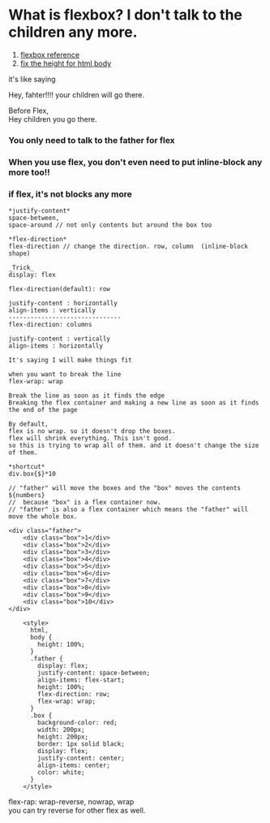 # What is flexbox? I don't talk to the children any more.

1. [flexbox reference](http://flexboxfroggy.com/#ko)
2. [fix the height for html,body](https://www.kirupa.com/html5/make_body_take_up_full_browser_height.htm)

it's like saying

Hey, fahter!!!! your children will go there.

Before Flex,  
Hey children you go there.

### You only need to talk to the father for flex

### When you use flex, you don't even need to put inline-block any more too!!

### if flex, it's not blocks any more

```
*justify-content*
space-between,
space-around // not only contents but around the box too
```

```
*flex-direction*
flex-direction // change the direction. row, column  (inline-block shape)
```

```
_Trick_
display: flex

flex-direction(default): row

justify-content : horizontally
align-items : vertically
-------------------------------
flex-direction: columns

justify-content : vertically
align-items : horizontally
```

```
It's saying I will make things fit

when you want to break the line
flex-wrap: wrap

Break the line as soon as it finds the edge
Breaking the flex container and making a new line as soon as it finds the end of the page

By default,
flex is no wrap. so it doesn't drop the boxes.
flex will shrink everything. This isn't good.
so this is trying to wrap all of them. and it doesn't change the size of them.
```

```
*shortcut*
div.box{$}*10

// "father" will move the boxes and the "box" moves the contents ${numbers}
//  because "box" is a flex container now.
// "father" is also a flex container which means the "father" will move the whole box.

<div class="father">
    <div class="box">1</div>
    <div class="box">2</div>
    <div class="box">3</div>
    <div class="box">4</div>
    <div class="box">5</div>
    <div class="box">6</div>
    <div class="box">7</div>
    <div class="box">8</div>
    <div class="box">9</div>
    <div class="box">10</div>
</div>

    <style>
      html,
      body {
        height: 100%;
      }
      .father {
        display: flex;
        justify-content: space-between;
        align-items: flex-start;
        height: 100%;
        flex-direction: row;
        flex-wrap: wrap;
      }
      .box {
        background-color: red;
        width: 200px;
        height: 200px;
        border: 1px solid black;
        display: flex;
        justify-content: center;
        align-items: center;
        color: white;
      }
    </style>
```

flex-rap: wrap-reverse, nowrap, wrap  
you can try reverse for other flex as well.
